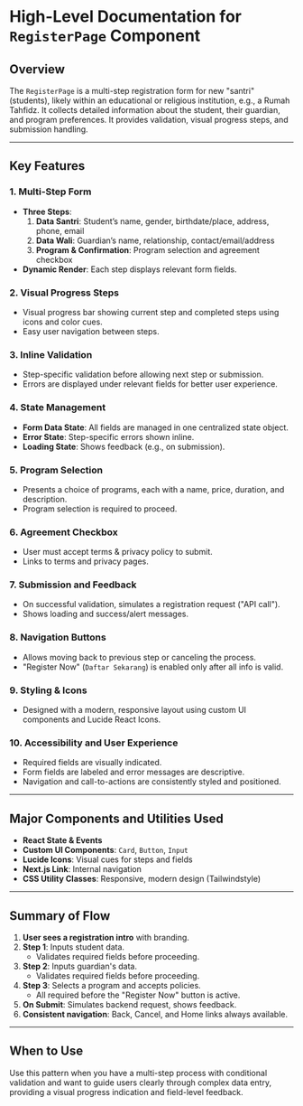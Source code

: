 # High-Level Documentation for `RegisterPage` Component

## Overview

The `RegisterPage` is a multi-step registration form for new "santri" (students), likely within an educational or religious institution, e.g., a Rumah Tahfidz. It collects detailed information about the student, their guardian, and program preferences. It provides validation, visual progress steps, and submission handling.

---

## Key Features

### 1. Multi-Step Form

- **Three Steps**:
  1. **Data Santri**: Student’s name, gender, birthdate/place, address, phone, email
  2. **Data Wali**: Guardian’s name, relationship, contact/email/address
  3. **Program & Confirmation**: Program selection and agreement checkbox
- **Dynamic Render**: Each step displays relevant form fields.

### 2. Visual Progress Steps

- Visual progress bar showing current step and completed steps using icons and color cues.
- Easy user navigation between steps.

### 3. Inline Validation

- Step-specific validation before allowing next step or submission.
- Errors are displayed under relevant fields for better user experience.

### 4. State Management

- **Form Data State**: All fields are managed in one centralized state object.
- **Error State**: Step-specific errors shown inline.
- **Loading State**: Shows feedback (e.g., on submission).

### 5. Program Selection

- Presents a choice of programs, each with a name, price, duration, and description.
- Program selection is required to proceed.

### 6. Agreement Checkbox

- User must accept terms & privacy policy to submit.
- Links to terms and privacy pages.

### 7. Submission and Feedback

- On successful validation, simulates a registration request ("API call").
- Shows loading and success/alert messages.

### 8. Navigation Buttons

- Allows moving back to previous step or canceling the process.
- "Register Now" (`Daftar Sekarang`) is enabled only after all info is valid.

### 9. Styling & Icons

- Designed with a modern, responsive layout using custom UI components and Lucide React Icons.

### 10. Accessibility and User Experience

- Required fields are visually indicated.
- Form fields are labeled and error messages are descriptive.
- Navigation and call-to-actions are consistently styled and positioned.

---

## Major Components and Utilities Used

- **React State & Events**
- **Custom UI Components**: `Card`, `Button`, `Input`
- **Lucide Icons**: Visual cues for steps and fields
- **Next.js Link**: Internal navigation
- **CSS Utility Classes**: Responsive, modern design (Tailwindstyle)

---

## Summary of Flow

1. **User sees a registration intro** with branding.
2. **Step 1**: Inputs student data.
   - Validates required fields before proceeding.
3. **Step 2**: Inputs guardian's data.
   - Validates required fields before proceeding.
4. **Step 3**: Selects a program and accepts policies.
   - All required before the "Register Now" button is active.
5. **On Submit**: Simulates backend request, shows feedback.
6. **Consistent navigation**: Back, Cancel, and Home links always available.

---

## When to Use

Use this pattern when you have a multi-step process with conditional validation and want to guide users clearly through complex data entry, providing a visual progress indication and field-level feedback.
